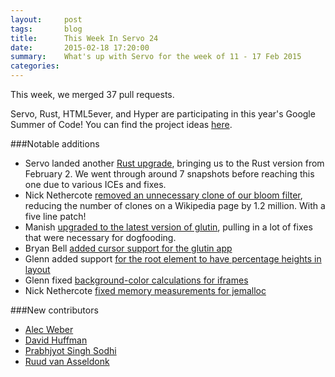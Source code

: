 ```yaml
---
layout:     post
tags:       blog
title:      This Week In Servo 24
date:       2015-02-18 17:20:00
summary:    What's up with Servo for the week of 11 - 17 Feb 2015
categories: 
---
```



This week, we merged 37 pull requests.


Servo, Rust, HTML5ever, and Hyper are participating in this year's Google Summer of Code! You can find the project ideas [here](https://wiki.mozilla.org/Community:SummerOfCode15#Rust).

###Notable additions

 - Servo landed another [Rust upgrade](https://github.com/servo/servo/pull/4893), bringing us to the Rust version from February 2. We went through around 7 snapshots before reaching this one due to various ICEs and fixes.
 - Nick Nethercote [removed an unnecessary clone of our bloom filter](https://github.com/servo/servo/pull/4938), reducing the number of clones on a Wikipedia page by 1.2 million. With a five line patch!
 - Manish [upgraded to the latest version of glutin](https://github.com/servo/servo/pull/4946), pulling in a lot of fixes that were necessary for dogfooding.
 - Bryan Bell [added cursor support for the glutin app](https://github.com/servo/servo/pull/4896)
 - Glenn added support [for the root element to have percentage heights in layout](https://github.com/servo/servo/pull/4937)
 - Glenn fixed [background-color calculations for iframes](https://github.com/servo/servo/pull/4934)
 - Nick Nethercote [fixed memory measurements for jemalloc](https://github.com/servo/servo/pull/4917)

###New contributors

 - [Alec Weber](https://github.com/awlnx)
 - [David Huffman](https://github.com/storedbox)
 - [Prabhjyot Singh Sodhi](https://github.com/psdh)
 - [Ruud van Asseldonk](https://github.com/ruud-v-a)
